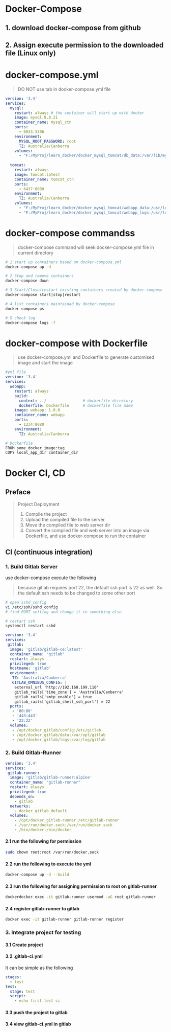 # Docker-Compose
## 1. download docker-compose from github

## 2. Assign execute permission to the downloaded file (Linux only)

# docker-compose.yml
> DO NOT use tab in docker-compose.yml file
```yml
version: '3.4'
services:
  mysql:
    restart: always # the container will start up with docker
    image: mysql:8.0.21
    container_name: mysql_ctn
    ports:
      - 6033:3306
    environment:
      MYSQL_ROOT_PASSWORD: root
      TZ: Australia/Canberra
    volumes:
      - "F:/MyProj/learn_docker/docker_mysql_tomcat/db_data:/var/lib/mysql"
  
  tomcat:
    restart: always
    image: tomcat:latest
    container_name: tomcat_ctn
    ports:
      - 6437:8080
    environment:
      TZ: Australia/Canberra
    volumes:
      - "F:/MyProj/learn_docker/docker_mysql_tomcat/webapp_data:/usr/local/tomcat/webapps"
      - "F:/MyProj/learn_docker/docker_mysql_tomcat/webapp_logs:/usr/local/tomcat/logs"
```

# docker-compose commandss
> docker-compose command will seek docker-compose.yml file in current directory

```sh
# 1 start up containers based on docker-compose.yml
docker-compose up -d

# 2 Stop and remove containers
docker-compose down

# 3 Start/Close/restart existing containers created by docker-compose
docker-compose start|stop|restart

# 4 list containers maintained by docker-compose
docker-compose ps

# 5 check log
docker-compose logs -f
```

# docker-compose with Dockerfile
> use docker-compose.yml and Dockerfile to generate customised image and start the image

```yml
#yml file
version: '3.4'
services:
  webapp:
    restart: always
    build:
      context: ../                # dockerfile directory
      dockerfile: Dockerfile      # dockerfile file name
    image: webapp: 1.0.0
    container_name: webapp
    ports:
      - 1234:8080
    environment:
      TZ: Australia/Canberra
```

```sh
# Dockerfile
FROM some_docker_image:tag
COPY local_app_dir container_dir
```

# Docker CI, CD
## Preface
>Project Deployment  
>1. Compile the project  
>2. Upload the compiled file to the server  
>3. Move the compiled file to web server dir  
>4. Convert the compiled file and web server into an image via Dockerfile, and use docker-compose to run the container  

## CI (continuous integration)
### 1. Build Gitlab Server
use docker-compose execute the following
> because gitlab requires port 22, the default ssh port is 22 as well. So 
> the default ssh needs to be changed to some other port
```sh
# open sshd_config
vi /etc/ssh/sshd_config
# find PORT setting and change it to something else

# restart ssh
systemctl restart sshd
```

```yml
version: '3.4'
services:
 gitlab:
  image: 'gitlab/gitlab-ce:latest'
  container_name: "gitlab"
  restart: always
  privileged: true
  hostname: 'gitlab'
  environment:
   TZ: 'Australia/Canberra'
   GITLAB_OMNIBUS_CONFIG: |
    external_url 'http://192.168.199.110'
    gitlab_rails['time_zone'] = 'Australia/Canberra'
    gitlab_rails['smtp_enable'] = true
    gitlab_rails['gitlab_shell_ssh_port'] = 22
  ports:
   - '80:80'
   - '443:443'
   - '22:22'
  volumes:
   - /opt/docker_gitlab/config:/etc/gitlab
   - /opt/docker_gitlab/data:/var/opt/gitlab
   - /opt/docker_gitlab/logs:/var/log/gitlab
```
### 2. Build Gitlab-Runner
```yml
version: '3.4'
services:
 gitlab-runner:
  image: 'gitlab/gitlab-runner:alpine'
  container_name: "gitlab-runner"
  restart: always
  privileged: true
  depends_on:
    - gitlab
  networks:
    - docker_gitlab_default
  volumes:
    - /opt/docker_gitlab-runner:/etc/gitlab-runner
    - /var/run/docker.sock:/var/run/docker.sock
    - /bin/docker:/bin/docker
```
#### 2.1 run the following for permission
```sh
sudo chown root:root /var/run/docker.sock
```
#### 2.2 run the following to execute the yml
```sh
docker-compose up -d --build
```
#### 2.3 run the following for assigning permission to root on gitlab-runner
```sh
dockerdocker exec -it gitlab-runner usermod -aG root gitlab-runner
```
#### 2.4 register gitlab-runner to gitlab
```sh
docker exec -it gitlab-runner gitlab-runner register
```

### 3. Integrate project for testing
#### 3.1 Create project
#### 3.2 .gitlab-ci.yml
It can be simple as the following
```yml
stages:
  - test
test:
  stage: test
  script:
    - echo first test ci
```

#### 3.3 push the project to gitlab
#### 3.4 view gitlab-ci.yml in gitlab